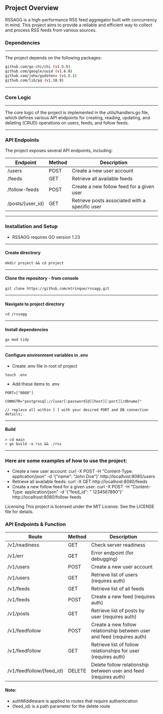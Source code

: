 ## Project Overview

RSSAGG is a high-performance RSS feed aggregator built with concurrency in mind. This project aims to provide a reliable
and efficient way to collect and process RSS feeds from various sources.

### Dependencies

---

The project depends on the following packages:

```bash
github.com/go-chi/chi (v1.5.5)
github.com/google/uuid (v1.6.0)
github.com/joho/godotenv (v1.5.1)
github.com/lib/pq (v1.10.9)
```

---

### Core Logic

---
The core logic of the project is implemented in the utils/handlers.go file, which defines various API endpoints for
creating, reading, updating, and deleting (CRUD) operations on users, feeds, and follow feeds.

---

### API Endpoints

The project exposes several API endpoints, including:

| Endpoint         | Method | Description                                    | 
|------------------|--------|------------------------------------------------| 
| /users           | POST   | Create a new user account                      | 
| /feeds           | GET    | Retrieve all available feeds                   |
| /follow-feeds    | POST   | Create a new follow feed for a given user      | 
| /posts/{user_id} | GET    | Retrieve posts associated with a specific user |

---

### Installation and Setup

- RSSAGG requires GO version 1.23

---

#### Create directrory

```shell
mkdir project && cd project
```

---

#### Clone the repository - from console

```shell
git clone https://github.com/etrinque/rssagg.git
```

---

#### Navigate to project directory

```shell
cd /rssagg
```

---

#### Install dependencies

```shell
go mod tidy 
```

---

#### Configure environment variables in .env

- Create .env file in root of project

```shell
touch .env 
```

- Add these items to .env

```
PORT=["8080"]
 
CONNSTR="postgresql://[user[:password]@][host][:port][/dbname]"

// replace all within [ ] with your desired PORT and DB connection details;
```

---

#### Build

```shell
> cd main
> go build -o rss && ./rss
```

---

### Here are some examples of how to use the project:

- Create a new user account: curl -X POST -H "Content-Type: application/json" -d '{"name": "John
  Doe"}' http://localhost:8080/users
- Retrieve all available feeds: curl -X GET http://localhost:8080/feeds
- Create a new follow feed for a given user: curl -X POST -H "Content-Type: application/json" -d '{"feed_id": "
  1234567890"}' http://localhost:8080/follow-feeds

Licensing
This project is licensed under the MIT License. See the LICENSE file for details.

### API Endpoints & Function

| Route                    | Method | Description                                                            | 
|--------------------------|--------|------------------------------------------------------------------------|
| /v1/readiness            | GET    | Check server readiness                                                 |
| /v1/err                  | GET    | Error endpoint (for debugging)                                         |
| /v1/users                | POST   | Create a new user account                                              |
| /v1/users                | GET    | Retrieve list of users (requires auth)                                 |
| /v1/feeds                | GET    | Retrieve list of all feeds                                             |
| /v1/feeds                | POST   | Create a new feed (requires auth)                                      |
| /v1/posts                | GET    | Retrieve list of posts by user (requires auth)                         |
| /v1/feedfollow           | POST   | Create a new follow relationship between user and feed (requires auth) |
| /v1/feedfollow           | GET    | Retrieve list of follow relationships for user (requires auth)         |
| /v1/feedfollow/{feed_id} | DELETE | Delete follow relationship between user and feed (requires auth)       |

#### Note:

- authMiddleware is applied to routes that require authentication
- {feed_id} is a path parameter for the delete route